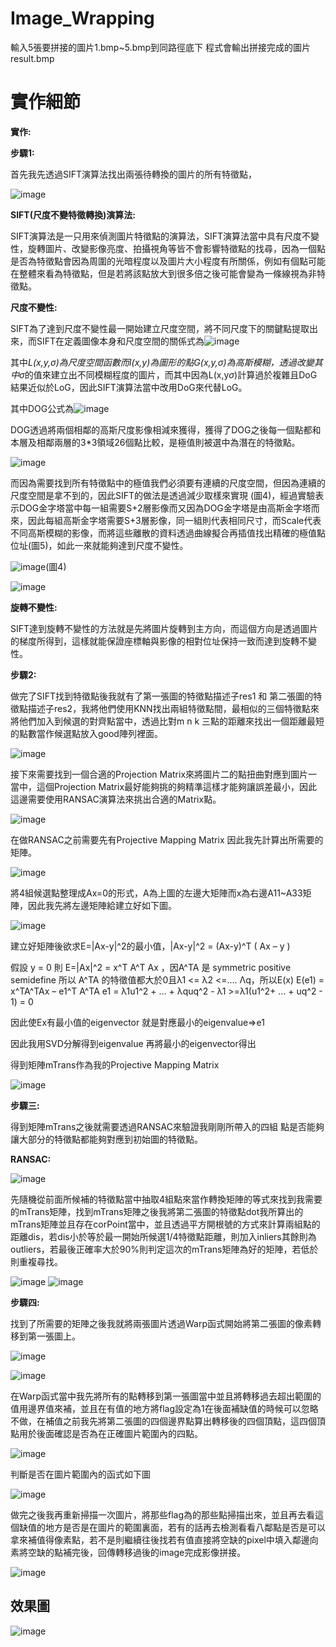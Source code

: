 # Image_Wrapping
輸入5張要拼接的圖片1.bmp~5.bmp到同路徑底下
程式會輸出拼接完成的圖片result.bmp

# 實作細節
**實作:**

**步驟1:**

首先我先透過SIFT演算法找出兩張待轉換的圖片的所有特徵點，

![image](https://user-images.githubusercontent.com/43846907/216083862-c9503704-b1ad-48b7-9aca-503604bb014d.png)

**SIFT(尺度不變特徵轉換)演算法:**

SIFT演算法是一只用來偵測圖片特徵點的演算法，SIFT演算法當中具有尺度不變性，旋轉圖片、改變影像亮度、拍攝視角等皆不會影響特徵點的找尋，因為一個點是否為特徵點會因為周圍的光暗程度以及圖片大小程度有所關係，例如有個點可能在整體來看為特徵點，但是若將該點放大到很多倍之後可能會變為一條線視為非特徵點。

**尺度不變性:**

SIFT為了達到尺度不變性最一開始建立尺度空間，將不同尺度下的關鍵點提取出來，而SIFT在定義圖像本身和尺度空間的關係式為![image](https://user-images.githubusercontent.com/43846907/216083906-c1725630-5648-4a9e-b34d-28b955a3f62a.png)

其中*L(x,y,σ)*為尺度空間函數而I(x,y)為圖形的點*G(x,y,σ)*為高斯模糊，透過改變其中*σ*的值來建立出不同模糊程度的圖片，而其中因為L(x,y*σ*)計算過於複雜且DoG結果近似於LoG，因此SIFT演算法當中改用DoG來代替LoG。

其中DOG公式為![image](https://user-images.githubusercontent.com/43846907/216084090-b616011b-26d4-4b37-9392-800a7e210890.png)


DOG透過將兩個相鄰的高斯尺度影像相減來獲得，獲得了DOG之後每一個點都和本層及相鄰兩層的3\*3領域26個點比較，是極值則被選中為潛在的特徵點。

![image](https://user-images.githubusercontent.com/43846907/216084126-47f75d50-9230-470a-b9be-f721920b3208.png)

而因為需要找到所有特徵點中的極值我們必須要有連續的尺度空間，但因為連續的尺度空間是拿不到的，因此SIFT的做法是透過減少取樣來實現 (圖4)，經過實驗表示DOG金字塔當中每一組需要S+2層影像而又因為DOG金字塔是由高斯金字塔而來，因此每組高斯金字塔需要S+3層影像，同一組則代表相同尺寸，而Scale代表不同高斯模糊的影像，而將這些離散的資料透過曲線擬合再插值找出精確的極值點位址(圖5)，如此一來就能夠達到尺度不變性。

![image](https://user-images.githubusercontent.com/43846907/216084171-449d2aa4-e4de-4a1b-927f-f77ebb148e29.png)(圖4)

![image](https://user-images.githubusercontent.com/43846907/216084202-dffc8954-ae9c-4c4c-a93b-84dd597e72c0.png)

**旋轉不變性:**

SIFT達到旋轉不變性的方法就是先將圖片旋轉到主方向，而這個方向是透過圖片的梯度所得到，這樣就能保證座標軸與影像的相對位址保持一致而達到旋轉不變性。

**步驟2:**

做完了SIFT找到特徵點後我就有了第一張圖的特徵點描述子res1 和 第二張圖的特徵點描述子res2，我將他們使用KNN找出兩組特徵點間，最相似的三個特徵點來將他們加入到候選的對齊點當中，透過比對m n k 三點的距離來找出一個距離最短的點數當作候選點放入good陣列裡面。

![image](https://user-images.githubusercontent.com/43846907/216084237-b50a0cca-5fd7-490b-b410-233bc4352442.png)

接下來需要找到一個合適的Projection Matrix來將圖片二的點扭曲對應到圖片一當中，這個Projection Matrix最好能夠挑的夠精準這樣才能夠讓誤差最小，因此這邊需要使用RANSAC演算法來挑出合適的Matrix點。

![image](https://user-images.githubusercontent.com/43846907/216084281-7e1cd968-a4cc-4fa9-90e6-46a1bafda69b.png)

在做RANSAC之前需要先有Projective Mapping Matrix 因此我先計算出所需要的矩陣。

![image](https://user-images.githubusercontent.com/43846907/216084312-6eff643c-2796-4f27-8585-9db15f59ea67.png)

將4組候選點整理成Ax=0的形式，A為上圖的左邊大矩陣而x為右邊A11~A33矩陣，因此我先將左邊矩陣給建立好如下圖。

![image](https://user-images.githubusercontent.com/43846907/216084338-f1c14c30-a369-4291-b8f1-7b46d4ee65c2.png)

建立好矩陣後欲求E=|Ax-y|^2的最小值，|Ax-y|^2 = (Ax-y)^T ( Ax – y )

假設 y = 0 則 E=|Ax|^2 = x^T A^T Ax ，因A^TA 是 symmetric positive semidefine 所以 A^TA 的特徵值都大於0且λ1 <= λ2 <=…. Λq，所以E(x) E(e1) = x^TA^TAx – e1^T A^TA e1 = λ1u1^2 + … + λquq^2 - λ1 >=λ1(u1^2+ … + uq^2 - 1) = 0

因此使Ex有最小值的eigenvector 就是對應最小的eigenvalue=>e1

因此我用SVD分解得到eigenvalue 再將最小的eigenvector得出

得到矩陣mTrans作為我的Projective Mapping Matrix

![image](https://user-images.githubusercontent.com/43846907/216084371-65a7f4ef-8e30-43f9-a1eb-cc5eb23a1ac4.png)

**步驟三:**

得到矩陣mTrans之後就需要透過RANSAC來驗證我剛剛所帶入的四組		點是否能夠讓大部分的特徵點都能夠對應到初始圖的特徵點。

**RANSAC:**

![image](https://user-images.githubusercontent.com/43846907/216084396-e35bfa8f-d984-4a69-b2cd-09b3f23eaa6b.png)

先隨機從前面所候補的特徵點當中抽取4組點來當作轉換矩陣的等式來找到我需要的mTrans矩陣，找到mTrans矩陣之後我將第二張圖的特徵點dot我所算出的mTrans矩陣並且存在corPoint當中，並且透過平方開根號的方式來計算兩組點的距離dis，若dis小於等於最一開始所候選1/4特徵點距離，則加入inliers其餘則為outliers，若最後正確率大於90%則判定這次的mTrans矩陣為好的矩陣，若低於則重複尋找。

![image](https://user-images.githubusercontent.com/43846907/216522626-f2b52819-cb9e-43bc-9fd5-578ba140cd37.png)
![image](https://user-images.githubusercontent.com/43846907/216084472-a05ad69f-9862-4f03-a337-6f939c829918.png)


**步驟四:**

找到了所需要的矩陣之後我就將兩張圖片透過Warp函式開始將第二張圖的像素轉移到第一張圖上。

![image](https://user-images.githubusercontent.com/43846907/216084508-fefa6b0f-d2a8-428e-acd4-6b0d5118cf33.png)

![image](https://user-images.githubusercontent.com/43846907/216084520-99a240bd-6925-4c58-b55e-919acdf28608.png)

在Warp函式當中我先將所有的點轉移到第一張圖當中並且將轉移過去超出範圍的值用邊界值來補，並且在有值的地方將flag設定為1在後面補缺值的時候可以忽略不做，在補值之前我先將第二張圖的四個邊界點算出轉移後的四個頂點，這四個頂點用於後面確認是否為在正確圖片範圍內的四點。

![image](https://user-images.githubusercontent.com/43846907/216084772-f60f3911-2027-4d4a-8c67-5b7aab133472.png)

判斷是否在圖片範圍內的函式如下圖

![image](https://user-images.githubusercontent.com/43846907/216084787-f769afd2-5fb3-4fbd-a22f-d6ab4e5f018e.png)

做完之後我再重新掃描一次圖片，將那些flag為的那些點掃描出來，並且再去看這個缺值的地方是否是在圖片的範圍裏面，若有的話再去檢測看看八鄰點是否是可以拿來補值得像素點，若不是則繼續往後找若有值直接將空缺的pixel中填入鄰邊向素將空缺的點補完後，回傳轉移過後的image完成影像拼接。

![image](https://user-images.githubusercontent.com/43846907/216084813-97a2a760-c2dc-4eb5-8899-96029ef14953.png)
## 效果圖
![image](https://user-images.githubusercontent.com/43846907/216085301-9a1a2253-bd16-4b0b-8064-b040f0a262f8.png)

